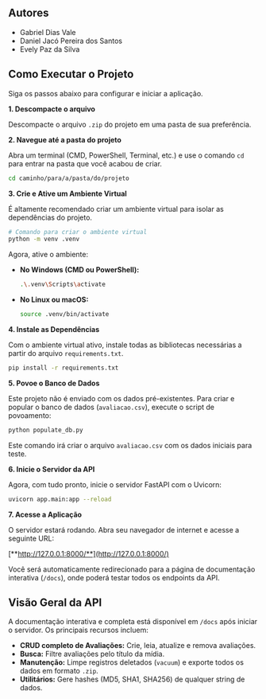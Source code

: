 ## Autores

* Gabriel Dias Vale
* Daniel Jacó Pereira dos Santos
* Evely Paz da Silva

## Como Executar o Projeto

Siga os passos abaixo para configurar e iniciar a aplicação.

**1. Descompacte o arquivo**

Descompacte o arquivo `.zip` do projeto em uma pasta de sua preferência.

**2. Navegue até a pasta do projeto**

Abra um terminal (CMD, PowerShell, Terminal, etc.) e use o comando `cd` para entrar na pasta que você acabou de criar.

```bash
cd caminho/para/a/pasta/do/projeto
```

**3. Crie e Ative um Ambiente Virtual**

É altamente recomendado criar um ambiente virtual para isolar as dependências do projeto.

```bash
# Comando para criar o ambiente virtual
python -m venv .venv
```

Agora, ative o ambiente:

* **No Windows (CMD ou PowerShell):**
    ```bash
    .\.venv\Scripts\activate
    ```

* **No Linux ou macOS:**
    ```bash
    source .venv/bin/activate
    ```

**4. Instale as Dependências**

Com o ambiente virtual ativo, instale todas as bibliotecas necessárias a partir do arquivo `requirements.txt`.

```bash
pip install -r requirements.txt
```

**5. Povoe o Banco de Dados**

Este projeto não é enviado com os dados pré-existentes. Para criar e popular o banco de dados (`avaliacao.csv`), execute o script de povoamento:

```bash
python populate_db.py
```
Este comando irá criar o arquivo `avaliacao.csv` com os dados iniciais para teste.

**6. Inicie o Servidor da API**

Agora, com tudo pronto, inicie o servidor FastAPI com o Uvicorn:

```bash
uvicorn app.main:app --reload
```

**7. Acesse a Aplicação**

O servidor estará rodando. Abra seu navegador de internet e acesse a seguinte URL:

[**http://127.0.0.1:8000/**](http://127.0.0.1:8000/)

Você será automaticamente redirecionado para a página de documentação interativa (`/docs`), onde poderá testar todos os endpoints da API.

## Visão Geral da API

A documentação interativa e completa está disponível em `/docs` após iniciar o servidor. Os principais recursos incluem:

* **CRUD completo de Avaliações:** Crie, leia, atualize e remova avaliações.
* **Busca:** Filtre avaliações pelo título da mídia.
* **Manutenção:** Limpe registros deletados (`vacuum`) e exporte todos os dados em formato `.zip`.
* **Utilitários:** Gere hashes (MD5, SHA1, SHA256) de qualquer string de dados.